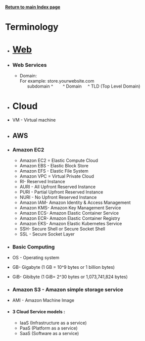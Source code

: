 #### [Return to main Index page](https://github.com/hydropero/Terminology)

# Terminology

- # [Web](https://github.com/hydropero/Terminology/blob/main/Web.md)
- ### Web Services
  - Domain: 
    <br> For example: store.yourwebsite.com
    <br> &nbsp;&nbsp;&nbsp;&nbsp;&nbsp;&nbsp;subdomain ^ &nbsp;&nbsp;&nbsp;&nbsp;&nbsp;&nbsp; ^ Domain  &nbsp;&nbsp;&nbsp; ^ TLD (Top Level Domain)

- # Cloud
- VM - Virtual machine


- ## AWS
- ### Amazon EC2
  - Amazon EC2 = Elastic Compute Cloud
  - Amazon EBS - Elastic Block Store
  - Amazon EFS - Elastic File System
  - Amazon VPC = Virtual Private Cloud
  - RI- Reserved Instance
  - AURI - All Upfront Reserved Instance
  - PURI - Partial Upfront Reserved Instance
  - NURI - No Upfront Reserved Instance
  - Amazon IAM- Amazon Identity & Access Management
  - Amazon KMS- Amazon Key Management Service
  - Amazon ECS- Amazon Elastic Container Service
  - Amazon ECR- Amazon Elastic Container Registry
  - Amazon EKS- Amazon Elastic Kubernetes Service
  - SSH- Secure Shell or Secure Socket Shell
  - SSL - Secure Socket Layer 

- ### Basic Computing 
- OS - Operating system
- GB- Gigabyte (1 GB = 10^9 bytes or 1 billion bytes)
- GiB- Gibibyte (1 GiB= 2^30 bytes or 1,073,741,824 bytes)

- ### Amazon S3 - Amazon simple storage service
- AMI - Amazon Machine Image

- #### 3 Cloud Service models : 
  - IaaS (Infrastructure as a service)
  - PaaS (Platform as a service)
  - SaaS (Software as a service)
